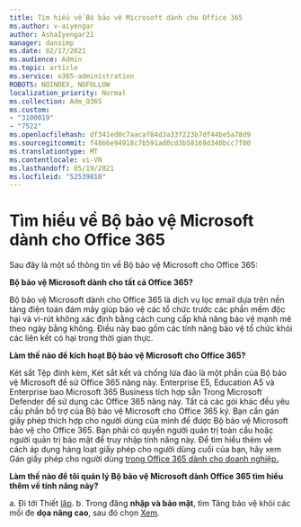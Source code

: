```yaml
---
title: Tìm hiểu về Bộ bảo vệ Microsoft dành cho Office 365
ms.author: v-aiyengar
author: AshaIyengar21
manager: dansimp
ms.date: 02/17/2021
ms.audience: Admin
ms.topic: article
ms.service: o365-administration
ROBOTS: NOINDEX, NOFOLLOW
localization_priority: Normal
ms.collection: Adm_O365
ms.custom:
- "3100019"
- "7522"
ms.openlocfilehash: df341ed0c7aacaf84d3a33f223b7df44be5a78d9
ms.sourcegitcommit: f4866e94918c7b591ad0cd3b58169d340bcc7f00
ms.translationtype: MT
ms.contentlocale: vi-VN
ms.lasthandoff: 05/19/2021
ms.locfileid: "52539810"
---
```

# <a name="learn-about-microsoft-defender-for-office-365"></a>Tìm hiểu về Bộ bảo vệ Microsoft dành cho Office 365

Sau đây là một số thông tin về Bộ bảo vệ Microsoft cho Office 365:

**Bộ bảo vệ Microsoft dành cho tất cả Office 365?**

Bộ bảo vệ Microsoft dành cho Office 365 là dịch vụ lọc email dựa trên nền tảng điện toán đám mây giúp bảo vệ các tổ chức trước các phần mềm độc hại và vi-rút không xác định bằng cách cung cấp khả năng bảo vệ mạnh mẽ theo ngày bằng không. Điều này bao gồm các tính năng bảo vệ tổ chức khỏi các liên kết có hại trong thời gian thực.

**Làm thế nào để kích hoạt Bộ bảo vệ Microsoft cho Office 365?**

Két sắt Tệp đính kèm, Két sắt kết và chống lừa đảo là một phần của Bộ bảo vệ Microsoft để sử Office 365 năng này. Enterprise E5, Education A5 và Enterprise bao Microsoft 365 Business tích hợp sẵn Trong Microsoft Defender để sử dụng các Office 365 năng này. Tất cả các gói khác đều yêu cầu phần bổ trợ của Bộ bảo vệ Microsoft cho Office 365 ký. Bạn cần gán giấy phép thích hợp cho người dùng của mình để được Bộ bảo vệ Microsoft bảo vệ cho Office 365. Bạn phải có quyền người quản trị toàn cầu hoặc người quản trị bảo mật để truy nhập tính năng này. Để tìm hiểu thêm về cách áp dụng hàng loạt giấy phép cho người dùng cuối của bạn, hãy xem Gán giấy phép cho người dùng [trong Office 365 dành cho doanh nghiệp.](https://go.microsoft.com/fwlink/?linkid=2093435)

**Làm thế nào để tôi quản lý Bộ bảo vệ Microsoft dành Office 365 tìm hiểu thêm về tính năng này?**

a. Đi tới Thiết [lập](https://go.microsoft.com/fwlink/p/?linkid=2075721).
b. Trong đăng **nhập và bảo mật**, tìm Tăng bảo vệ khỏi các mối đe **dọa nâng cao**, sau đó chọn [Xem](https://go.microsoft.com/fwlink/?linkid=2109302).
